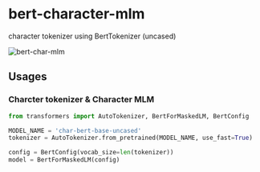 # bert-character-mlm

character tokenizer using BertTokenizer (uncased)

![bert-char-mlm](https://user-images.githubusercontent.com/11364584/142732816-81e1fbe8-c665-4351-bab3-cd00b1659b61.png)

## Usages

### Charcter tokenizer & Character MLM

```python
from transformers import AutoTokenizer, BertForMaskedLM, BertConfig

MODEL_NAME = 'char-bert-base-uncased'
tokenizer = AutoTokenizer.from_pretrained(MODEL_NAME, use_fast=True)

config = BertConfig(vocab_size=len(tokenizer))
model = BertForMaskedLM(config)
```
